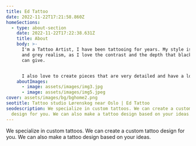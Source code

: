 ```yaml
---
title: Ed Tattoo
date: 2022-11-22T17:21:58.860Z
homeSections:
  - type: about-section
    date: 2022-11-22T17:22:38.631Z
    title: About
    body: >-
      I'm a Tattoo Artist, I have been tattooing for years. My style is black
      and grey realism, as I love the contrast and the depth that black and grey
      can give. 


      I also love to create pieces that are very detailed and have a lot of depth to them. I'm always happy to do custom work, so if you have an idea for a tattoo that you would like to get, please get in touch and we can discuss it.
    aboutImages:
      - image: assets/images/img3.jpg
      - image: assets/images/img5.jpeg
cover: assets/images/bg/bghome2.png
seotitle: Tattoo studio Lørenskog near Oslo | Ed Tattoo
seodescription: We specialize in custom tattoos. We can create a custom tattoo
  design for you. We can also make a tattoo design based on your ideas.
---
```

We specialize in custom tattoos. We can create a custom tattoo design for you. We can also make a tattoo design based on your ideas.